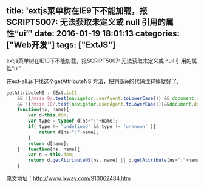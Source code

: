 title: 'extjs菜单树在IE9下不能加载，报SCRIPT5007: 无法获取未定义或 null 引用的属性“ui”'
date: 2016-01-19 18:01:13
categories: ["Web开发"]
tags: ["ExtJS"]
---
extjs菜单树在IE10下不能加载，报SCRIPT5007: 无法获取未定义或 null 引用的属性“ui” 

在ext-all.js下找这个getAttributeNS 方法，把判断ie的代码注释掉就好了;

```javascript
getAttributeNS : (Ext.isIE 
    && !(/msie 9/.test(navigator.userAgent.toLowerCase()) && document.documentMode===9)
    && !(/msie 10/.test(navigator.userAgent.toLowerCase())&&document.documentMode===10))?
    function(ns, name){
        var d=this.dom;
        var type = typeof d[ns+":"+name];
        if( type != 'undefined' && type != 'unknown' ){
            return d[ns+":"+name];
        }
        return d[name];
    } : function(ns, name){
        var d = this.dom;
        return d.getAttributeNS(ns, name) || d.getAttribute(ns+":"+name) || d.getAttribute(name) || d[name];
    }
```

原文地址：http://www.lxway.com/910062484.htm